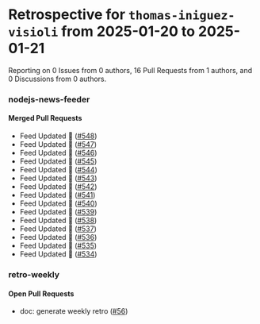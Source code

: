 # Retrospective for `thomas-iniguez-visioli` from 2025-01-20 to 2025-01-21

Reporting on 0 Issues from 0 authors, 16 Pull Requests from 1 authors, and 0 Discussions from 0 authors.


### nodejs-news-feeder

#### Merged Pull Requests

- Feed Updated 🍿 ([#548](https://github.com/thomas-iniguez-visioli/nodejs-news-feeder/pull/548))
- Feed Updated 🍿 ([#547](https://github.com/thomas-iniguez-visioli/nodejs-news-feeder/pull/547))
- Feed Updated 🍿 ([#546](https://github.com/thomas-iniguez-visioli/nodejs-news-feeder/pull/546))
- Feed Updated 🍿 ([#545](https://github.com/thomas-iniguez-visioli/nodejs-news-feeder/pull/545))
- Feed Updated 🍿 ([#544](https://github.com/thomas-iniguez-visioli/nodejs-news-feeder/pull/544))
- Feed Updated 🍿 ([#543](https://github.com/thomas-iniguez-visioli/nodejs-news-feeder/pull/543))
- Feed Updated 🍿 ([#542](https://github.com/thomas-iniguez-visioli/nodejs-news-feeder/pull/542))
- Feed Updated 🍿 ([#541](https://github.com/thomas-iniguez-visioli/nodejs-news-feeder/pull/541))
- Feed Updated 🍿 ([#540](https://github.com/thomas-iniguez-visioli/nodejs-news-feeder/pull/540))
- Feed Updated 🍿 ([#539](https://github.com/thomas-iniguez-visioli/nodejs-news-feeder/pull/539))
- Feed Updated 🍿 ([#538](https://github.com/thomas-iniguez-visioli/nodejs-news-feeder/pull/538))
- Feed Updated 🍿 ([#537](https://github.com/thomas-iniguez-visioli/nodejs-news-feeder/pull/537))
- Feed Updated 🍿 ([#536](https://github.com/thomas-iniguez-visioli/nodejs-news-feeder/pull/536))
- Feed Updated 🍿 ([#535](https://github.com/thomas-iniguez-visioli/nodejs-news-feeder/pull/535))
- Feed Updated 🍿 ([#534](https://github.com/thomas-iniguez-visioli/nodejs-news-feeder/pull/534))

### retro-weekly

#### Open Pull Requests

- doc: generate weekly retro ([#56](https://github.com/thomas-iniguez-visioli/retro-weekly/pull/56))